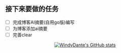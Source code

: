 ## 接下来要做的任务

- [ ] 完成博客AI摘要(自用go版)编写
- [ ] 为博客添加ai摘要
- [ ] 完善clear

<div align="center">
  <a href="https://github-readme-stats.vercel.app/api?username=WindyDante&theme=midnight-purple&show_icons=true">
    <img src="https://github-readme-stats.vercel.app/api?username=WindyDante&theme=midnight-purple&show_icons=true" alt="WindyDante's GitHub stats">
  </a>
</div>
